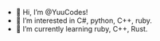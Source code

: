 - 👋 Hi, I’m @YuuCodes!
- 👀 I’m interested in C#, python, C++, ruby.
- 🌱 I’m currently learning ruby, C++, Rust.

<!---
YuuCodes/YuuCodes is a ✨ special ✨ repository because its `README.md` (this file) appears on your GitHub profile.
You can click the Preview link to take a look at your changes.
--->
